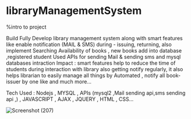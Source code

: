 # libraryManagementSystem

%intro to project

Build Fully Develop library management system along with smart features like enable notification (MAIL & SMS) during - issuing,  returning, also implement Searching Availability of books , new books add into database ,registered student 
 Used  APIs  for  sending Mail & sending sms and mysql databases intraction
Impact :  smart features help to reduce the time of students during interaction with library also getting notify regularly, it also helps librarian to easily manage all things by Automated , notify all book-issuer by one like and much more...

Tech Used : Nodejs , MYSQL , APIs (mysql2 ,Mail sending api,sms sending api ,) , JAVASCRIPT , AJAX , JQUERY , HTML , CSS...

![Screenshot (207)](https://user-images.githubusercontent.com/65394010/143385915-23c0d023-c9db-4b8d-a85a-e03dbc1cd8ec.png)

